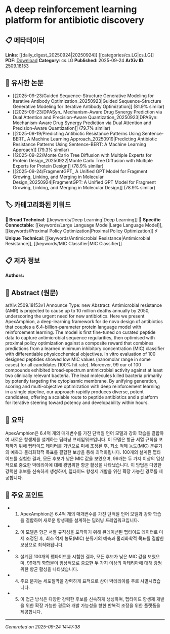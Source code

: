 <!-- KEYWORD_LINKING_METADATA:
{
  "processed_timestamp": "2025-09-24T14:47:38.683869",
  "vocabulary_version": "1.0",
  "selected_keywords": [
    "Deep Learning",
    "Antimicrobial Resistance",
    "Large Language Model",
    "Proximal Policy Optimization",
    "MIC Classifier"
  ],
  "rejected_keywords": [],
  "similarity_scores": {
    "Deep Learning": 0.82,
    "Antimicrobial Resistance": 0.79,
    "Large Language Model": 0.77,
    "Proximal Policy Optimization": 0.78,
    "MIC Classifier": 0.75
  },
  "extraction_method": "AI_prompt_based",
  "budget_applied": true,
  "candidates_json": {
    "candidates": [
      {
        "surface": "Deep reinforcement learning",
        "canonical": "Deep Learning",
        "aliases": [
          "DRL"
        ],
        "category": "broad_technical",
        "rationale": "Connects to existing deep learning frameworks and methods.",
        "novelty_score": 0.45,
        "connectivity_score": 0.88,
        "specificity_score": 0.65,
        "link_intent_score": 0.82
      },
      {
        "surface": "Antimicrobial resistance",
        "canonical": "Antimicrobial Resistance",
        "aliases": [
          "AMR"
        ],
        "category": "unique_technical",
        "rationale": "Key domain-specific concept for linking antibiotic discovery research.",
        "novelty_score": 0.72,
        "connectivity_score": 0.67,
        "specificity_score": 0.85,
        "link_intent_score": 0.79
      },
      {
        "surface": "Protein language model",
        "canonical": "Large Language Model",
        "aliases": [
          "Protein LLM"
        ],
        "category": "specific_connectable",
        "rationale": "Links to the broader concept of language models applied to protein sequences.",
        "novelty_score": 0.58,
        "connectivity_score": 0.75,
        "specificity_score": 0.7,
        "link_intent_score": 0.77
      },
      {
        "surface": "Proximal policy optimization",
        "canonical": "Proximal Policy Optimization",
        "aliases": [
          "PPO"
        ],
        "category": "specific_connectable",
        "rationale": "A specific reinforcement learning algorithm relevant for optimization tasks.",
        "novelty_score": 0.65,
        "connectivity_score": 0.72,
        "specificity_score": 0.8,
        "link_intent_score": 0.78
      },
      {
        "surface": "Minimum inhibitory concentration classifier",
        "canonical": "MIC Classifier",
        "aliases": [
          "Minimum Inhibitory Concentration Classifier"
        ],
        "category": "unique_technical",
        "rationale": "Specific to antimicrobial research, crucial for evaluating antibiotic efficacy.",
        "novelty_score": 0.68,
        "connectivity_score": 0.6,
        "specificity_score": 0.82,
        "link_intent_score": 0.75
      }
    ],
    "ban_list_suggestions": [
      "ApexAmphion",
      "in vitro evaluation"
    ]
  },
  "decisions": [
    {
      "candidate_surface": "Deep reinforcement learning",
      "resolved_canonical": "Deep Learning",
      "decision": "linked",
      "scores": {
        "novelty": 0.45,
        "connectivity": 0.88,
        "specificity": 0.65,
        "link_intent": 0.82
      }
    },
    {
      "candidate_surface": "Antimicrobial resistance",
      "resolved_canonical": "Antimicrobial Resistance",
      "decision": "linked",
      "scores": {
        "novelty": 0.72,
        "connectivity": 0.67,
        "specificity": 0.85,
        "link_intent": 0.79
      }
    },
    {
      "candidate_surface": "Protein language model",
      "resolved_canonical": "Large Language Model",
      "decision": "linked",
      "scores": {
        "novelty": 0.58,
        "connectivity": 0.75,
        "specificity": 0.7,
        "link_intent": 0.77
      }
    },
    {
      "candidate_surface": "Proximal policy optimization",
      "resolved_canonical": "Proximal Policy Optimization",
      "decision": "linked",
      "scores": {
        "novelty": 0.65,
        "connectivity": 0.72,
        "specificity": 0.8,
        "link_intent": 0.78
      }
    },
    {
      "candidate_surface": "Minimum inhibitory concentration classifier",
      "resolved_canonical": "MIC Classifier",
      "decision": "linked",
      "scores": {
        "novelty": 0.68,
        "connectivity": 0.6,
        "specificity": 0.82,
        "link_intent": 0.75
      }
    }
  ]
}
-->

# A deep reinforcement learning platform for antibiotic discovery

## 📋 메타데이터

**Links**: [[daily_digest_20250924|20250924]] [[categories/cs.LG|cs.LG]]
**PDF**: [Download](https://arxiv.org/pdf/2509.18153.pdf)
**Category**: cs.LG
**Published**: 2025-09-24
**ArXiv ID**: [2509.18153](https://arxiv.org/abs/2509.18153)

## 🔗 유사한 논문
- [[2025-09-23/Guided Sequence-Structure Generative Modeling for Iterative Antibody Optimization_20250923|Guided Sequence-Structure Generative Modeling for Iterative Antibody Optimization]] (81.9% similar)
- [[2025-09-23/DPASyn_ Mechanism-Aware Drug Synergy Prediction via Dual Attention and Precision-Aware Quantization_20250923|DPASyn: Mechanism-Aware Drug Synergy Prediction via Dual Attention and Precision-Aware Quantization]] (79.7% similar)
- [[2025-09-19/Predicting Antibiotic Resistance Patterns Using Sentence-BERT_ A Machine Learning Approach_20250919|Predicting Antibiotic Resistance Patterns Using Sentence-BERT: A Machine Learning Approach]] (79.3% similar)
- [[2025-09-22/Monte Carlo Tree Diffusion with Multiple Experts for Protein Design_20250922|Monte Carlo Tree Diffusion with Multiple Experts for Protein Design]] (78.9% similar)
- [[2025-09-24/FragmentGPT_ A Unified GPT Model for Fragment Growing, Linking, and Merging in Molecular Design_20250924|FragmentGPT: A Unified GPT Model for Fragment Growing, Linking, and Merging in Molecular Design]] (78.9% similar)

## 🏷️ 카테고리화된 키워드
**🧠 Broad Technical**: [[keywords/Deep Learning|Deep Learning]]
**🔗 Specific Connectable**: [[keywords/Large Language Model|Large Language Model]], [[keywords/Proximal Policy Optimization|Proximal Policy Optimization]]
**⚡ Unique Technical**: [[keywords/Antimicrobial Resistance|Antimicrobial Resistance]], [[keywords/MIC Classifier|MIC Classifier]]

## 📋 저자 정보

**Authors:** 

## 📄 Abstract (원문)

arXiv:2509.18153v1 Announce Type: new 
Abstract: Antimicrobial resistance (AMR) is projected to cause up to 10 million deaths annually by 2050, underscoring the urgent need for new antibiotics. Here we present ApexAmphion, a deep-learning framework for de novo design of antibiotics that couples a 6.4-billion-parameter protein language model with reinforcement learning. The model is first fine-tuned on curated peptide data to capture antimicrobial sequence regularities, then optimised with proximal policy optimization against a composite reward that combines predictions from a learned minimum inhibitory concentration (MIC) classifier with differentiable physicochemical objectives. In vitro evaluation of 100 designed peptides showed low MIC values (nanomolar range in some cases) for all candidates (100% hit rate). Moreover, 99 our of 100 compounds exhibited broad-spectrum antimicrobial activity against at least two clinically relevant bacteria. The lead molecules killed bacteria primarily by potently targeting the cytoplasmic membrane. By unifying generation, scoring and multi-objective optimization with deep reinforcement learning in a single pipeline, our approach rapidly produces diverse, potent candidates, offering a scalable route to peptide antibiotics and a platform for iterative steering toward potency and developability within hours.

## 📝 요약

ApexAmphion은 6.4억 개의 매개변수를 가진 단백질 언어 모델과 강화 학습을 결합하여 새로운 항생제를 설계하는 딥러닝 프레임워크입니다. 이 모델은 항균 서열 규칙을 포착하기 위해 펩타이드 데이터를 기반으로 미세 조정된 후, 최소 억제 농도(MIC) 분류기의 예측과 물리화학적 목표를 결합한 보상을 통해 최적화됩니다. 100개의 설계된 펩타이드를 실험한 결과, 모든 후보가 낮은 MIC 값을 보였으며, 99개는 두 가지 이상의 임상적으로 중요한 박테리아에 대해 광범위한 항균 활성을 나타냈습니다. 이 방법은 다양한 강력한 후보를 신속하게 생성하며, 펩타이드 항생제 개발을 위한 확장 가능한 경로를 제공합니다.

## 🎯 주요 포인트

- 1. ApexAmphion은 6.4억 개의 매개변수를 가진 단백질 언어 모델과 강화 학습을 결합하여 새로운 항생제를 설계하는 딥러닝 프레임워크입니다.
- 2. 이 모델은 항균 서열 규칙성을 포착하기 위해 큐레이션된 펩타이드 데이터로 미세 조정된 후, 최소 억제 농도(MIC) 분류기의 예측과 물리화학적 목표를 결합한 보상으로 최적화됩니다.
- 3. 설계된 100개의 펩타이드를 시험한 결과, 모든 후보가 낮은 MIC 값을 보였으며, 99개의 화합물이 임상적으로 중요한 두 가지 이상의 박테리아에 대해 광범위한 항균 활성을 나타냈습니다.
- 4. 주요 분자는 세포질막을 강력하게 표적으로 삼아 박테리아를 주로 사멸시켰습니다.
- 5. 이 접근 방식은 다양한 강력한 후보를 신속하게 생성하며, 펩타이드 항생제 개발을 위한 확장 가능한 경로와 개발 가능성을 향한 반복적 조정을 위한 플랫폼을 제공합니다.


---

*Generated on 2025-09-24 14:47:38*